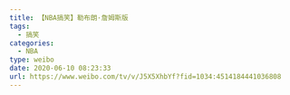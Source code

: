 ```yaml
---
title: 【NBA搞笑】勒布朗·詹姆斯版
tags:
  - 搞笑
categories:
  - NBA
type: weibo
date: 2020-06-10 08:23:33
url: https://www.weibo.com/tv/v/J5X5XhbYf?fid=1034:4514184441036808
---
```


<!-- more -->